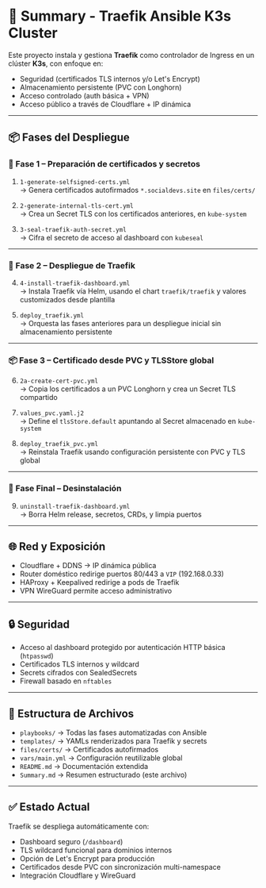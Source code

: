 # 📄 Summary - Traefik Ansible K3s Cluster

Este proyecto instala y gestiona **Traefik** como controlador de Ingress en un clúster **K3s**, con enfoque en:

- Seguridad (certificados TLS internos y/o Let's Encrypt)
- Almacenamiento persistente (PVC con Longhorn)
- Acceso controlado (auth básica + VPN)
- Acceso público a través de Cloudflare + IP dinámica

---

## 📦 Fases del Despliegue

### 🔐 Fase 1 – Preparación de certificados y secretos

1. `1-generate-selfsigned-certs.yml`  
   → Genera certificados autofirmados `*.socialdevs.site` en `files/certs/`

2. `2-generate-internal-tls-cert.yml`  
   → Crea un Secret TLS con los certificados anteriores, en `kube-system`

3. `3-seal-traefik-auth-secret.yml`  
   → Cifra el secreto de acceso al dashboard con `kubeseal`

---

### 🚀 Fase 2 – Despliegue de Traefik

4. `4-install-traefik-dashboard.yml`  
   → Instala Traefik vía Helm, usando el chart `traefik/traefik` y valores customizados desde plantilla

5. `deploy_traefik.yml`  
   → Orquesta las fases anteriores para un despliegue inicial sin almacenamiento persistente

---

### 📦 Fase 3 – Certificado desde PVC y TLSStore global

6. `2a-create-cert-pvc.yml`  
   → Copia los certificados a un PVC Longhorn y crea un Secret TLS compartido

7. `values_pvc.yaml.j2`  
   → Define el `tlsStore.default` apuntando al Secret almacenado en `kube-system`

8. `deploy_traefik_pvc.yml`  
   → Reinstala Traefik usando configuración persistente con PVC y TLS global

---

### 🧹 Fase Final – Desinstalación

9. `uninstall-traefik-dashboard.yml`  
   → Borra Helm release, secretos, CRDs, y limpia puertos

---

## 🌐 Red y Exposición

- Cloudflare + DDNS → IP dinámica pública
- Router doméstico redirige puertos 80/443 a `VIP` (192.168.0.33)
- HAProxy + Keepalived redirige a pods de Traefik
- VPN WireGuard permite acceso administrativo

---

## 🔒 Seguridad

- Acceso al dashboard protegido por autenticación HTTP básica (`htpasswd`)
- Certificados TLS internos y wildcard
- Secrets cifrados con SealedSecrets
- Firewall basado en `nftables`

---

## 📂 Estructura de Archivos

- `playbooks/` → Todas las fases automatizadas con Ansible
- `templates/` → YAMLs renderizados para Traefik y secrets
- `files/certs/` → Certificados autofirmados
- `vars/main.yml` → Configuración reutilizable global
- `README.md` → Documentación extendida
- `Summary.md` → Resumen estructurado (este archivo)

---

## ✅ Estado Actual

Traefik se despliega automáticamente con:

- Dashboard seguro (`/dashboard`)
- TLS wildcard funcional para dominios internos
- Opción de Let's Encrypt para producción
- Certificados desde PVC con sincronización multi-namespace
- Integración Cloudflare y WireGuard
